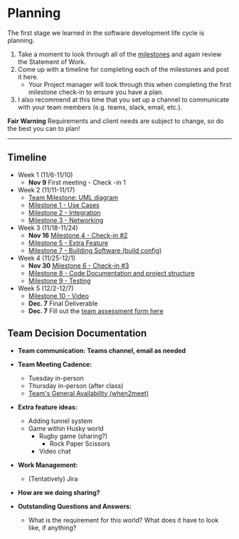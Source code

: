 # Planning

The first stage we learned in the software development life cycle is planning. 

1. Take a moment to look through all of the [milestones](./../) and again review the Statement of Work. 
2. Come up with a timeline for completing each of the milestones and post it here.
	- Your Project manager will look through this when completing the first milestone check-in to ensure you have a plan.
3. I also recommend at this time that you set up a channel to communicate with your team members (e.g. teams, slack, email, etc.).

**Fair Warning** Requirements and client needs are subject to change, so do the best you can to plan!

<hr>

## Timeline

- Week 1 (11/6-11/10)
	* **Nov 9** First meeting - Check -in 1
- Week 2 (11/11-11/17)
 	* [Team Milestone: UML diagram](https://lucid.app/lucidchart/c3f62138-e592-4cf6-a7d6-093ab9f3f5e9/edit?viewport_loc=-1822%2C-720%2C4967%2C2061%2CHWEp-vi-RSFO&invitationId=inv_cd37627a-d9c7-4ec9-8b74-c8c7a87012da)
	* [Milestone 1 - Use Cases](../1)
	* [Milestone 2 - Integration](../2)
	* [Milestone 3 - Networking](../3)
- Week 3 (11/18-11/24)
	* **Nov 16** [Milestone 4 - Check-in #2](../4)
	* [Milestone 5 - Extra Feature](../5)
	* [Milestone 7 - Building Software (build config)](../7)
- Week 4 (11/25-12/1)
	* **Nov 30** [Milestone 6 - Check-in #3](../6)
	* [Milestone 8 - Code Documentation and project structure](../8)
 	* [Milestone 9 - Testing](../9)
- Week 5 (12/2-12/7)
	* [Milestone 10 - Video](../10)
	* **Dec. 7** Final Deliverable 
	* **Dec. 7** Fill out the [team assessment form here](https://forms.gle/oULiS6RRnQy82FCSA)


## Team Decision Documentation
* **Team communication: Teams channel, email as needed**

* **Team Meeting Cadence:**
	* Tuesday in-person
	* Thursday in-person (after class)
 	* [Team's General Availability (when2meet)](https://www.when2meet.com/?22327132-ScocN)

 * **Extra feature ideas:**
	* Adding tunnel system
 	* Game within Husky world
  		* Rugby game (sharing?)
    		* Rock Paper Scissors
    	* Video chat
 
 * **Work Management:**
 	* (Tentatively) Jira

  * **How are we doing sharing?**

  * **Outstanding Questions and Answers:**
  	* What is the requirement for this world? What does it have to look like, if anything?
